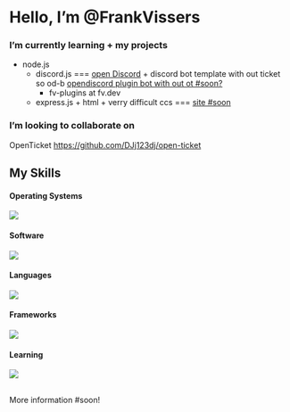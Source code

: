 # Hello, I’m @FrankVissers
  
### I’m currently learning + my projects
   - node.js
     - discord.js === [open Discord](https://github.com/DJj123dj/open-discord-plugins) + discord bot template with out ticket so od-b [opendiscord plugin bot with out ot #soon?]()
       - fv-plugins at fv.dev  
     - express.js + html + verry difficult ccs === [site #soon]()
       
### I’m looking to collaborate on 
OpenTicket https://github.com/DJj123dj/open-ticket


## My Skills
#### Operating Systems
![](https://skillicons.dev/icons?i=windows)

#### Software
![](https://skillicons.dev/icons?i=vscode,github,npm,git,replit,discloud,fivem&perline=6)

#### Languages
![](https://skillicons.dev/icons?i=html,css,js,ts,nodejs,java,arduino,mysql&perline=7)

#### Frameworks
![](https://skillicons.dev/icons?i=discordjs,express)

#### Learning
![](https://skillicons.dev/icons?i=apple,swift,react,cpp,bun,dart,flutter)


##
More information #soon!

<!---
FrankVissers/FrankVissers is a ✨ special ✨ repository because its `README.md` (this file) appears on your GitHub profile.
You can click the Preview link to take a look at your changes.
--->
